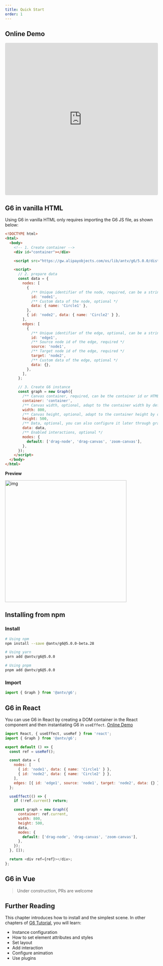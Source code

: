 ```yaml
---
title: Quick Start
order: 1
---
```


## Online Demo

<iframe src="https://codesandbox.io/embed/g6-v5-beta-quick-start-m3yncv?fontsize=14&hidenavigation=1&theme=light"
   style="width:100%; height:500px; border:0; border-radius: 4px; overflow:hidden;"
   title="g6-v5-beta-quick-start"
   allow="accelerometer; ambient-light-sensor; camera; encrypted-media; geolocation; gyroscope; hid; microphone; midi; payment; usb; vr; xr-spatial-tracking"
   sandbox="allow-forms allow-modals allow-popups allow-presentation allow-same-origin allow-scripts"
 ></iframe>

## G6 in vanilla HTML

Using G6 in vanilla HTML only requires importing the G6 JS file, as shown below:

```html
<!DOCTYPE html>
<html>
  <body>
    <!-- 1. Create container -->
    <div id="container"></div>

    <script src="https://gw.alipayobjects.com/os/lib/antv/g6/5.0.0/dist/g6.min.js"></script>

    <script>
      // 2. prepare data
      const data = {
        nodes: [
          {
            /** Unique identifier of the node, required, can be a string or number */
            id: 'node1',
            /** Custom data of the node, optional */
            data: { name: 'Circle1' },
          },
          { id: 'node2', data: { name: 'Circle2' } },
        ],
        edges: [
          {
            /** Unique identifier of the edge, optional, can be a string or number */
            id: 'edge1',
            /** Source node id of the edge, required */
            source: 'node1',
            /** Target node id of the edge, required */
            target: 'node2',
            /** Custom data of the edge, optional */
            data: {},
          },
        ],
      };

      // 3. Create G6 instance
      const graph = new Graph({
        /** Canvas container, required, can be the container id or HTML node object */
        container: 'container',
        /** Canvas width, optional, adapt to the container width by default */
        width: 800,
        /** Canvas height, optional, adapt to the container height by default */
        height: 500,
        /** Data, optional, you can also configure it later through graph.read(data) */
        data: data,
        /** Enabled interactions, optional */
        modes: {
          default: ['drag-node', 'drag-canvas', 'zoom-canvas'],
        },
      });
    </script>
  </body>
</html>
```

**Preview**

<img src='https://mdn.alipayobjects.com/huamei_qa8qxu/afts/img/A*DQl8SJmb_6gAAAAAAAAAAAAADmJ7AQ/original' width=400 alt='img' />

## Installing from npm

### Install

```bash
# Using npm
npm install --save @antv/g6@5.0.0-beta.28

# Using yarn
yarn add @antv/g6@5.0.0

# Using pnpm
pnpm add @antv/g6@5.0.0
```

### Import

```js
import { Graph } from '@antv/g6';
```

## G6 in React

You can use G6 in React by creating a DOM container in the React component and then instantiating G6 in `useEffect`. [Online Demo](https://codesandbox.io/s/g6-5-0-demo-hqjs9w)

```js
import React, { useEffect, useRef } from 'react';
import { Graph } from '@antv/g6';

export default () => {
  const ref = useRef();

  const data = {
    nodes: [
      { id: 'node1', data: { name: 'Circle1' } },
      { id: 'node2', data: { name: 'Circle2' } },
    ],
    edges: [{ id: 'edge1', source: 'node1', target: 'node2', data: {} }],
  };

  useEffect(() => {
    if (!ref.current) return;

    const graph = new Graph({
      container: ref.current,
      width: 800,
      height: 500,
      data,
      modes: {
        default: ['drag-node', 'drag-canvas', 'zoom-canvas'],
      },
    });
  }, []);

  return <div ref={ref}></div>;
};
```

## G6 in Vue

> Under construction, PRs are welcome

## Further Reading

This chapter introduces how to install and the simplest scene. In other chapters of [G6 Tutorial](https://g6.antv.vision/en/docs/tutorial/preface), you will learn:

- Instance configuration
- How to set element attributes and styles
- Set layout
- Add interaction
- Configure animation
- Use plugins
